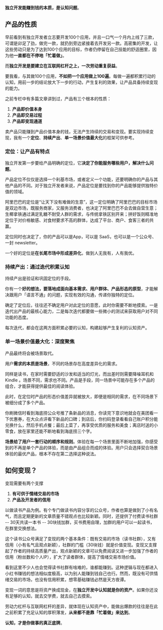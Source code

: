 
**独立开发能赚到钱的本质，是认知问题**。

## 产品的性质

早前看到有独立开发者立志要开发100个应用，并且一口气一个月内上线了三款，可谓是卯足了劲，做完一款，就扔到旁边紧接着去开发另一款。高密集的开发，让这些劳动只是为了达到100个应用的目标，作者仍停留在自己技能的舒适圈里，因为他**一直都在不停地「忙着做」**。

而**独立开发是要建立在互联网杠杆之上，一次劳动重复获益**。

要我看，与其做100个应用，**不如把一个应用做上100遍**。每做一遍都积累行动的认知，用前一步的结论放大下一步的行动，产生复利的效果，让产品具备持续变现的能力。

之前专栏中有多篇文章讲到过，产品有三个根本的性质：

1. **产品即价值本身**
2. **产品即交易过程**
3. **产品即变现通道**

卖产品只能赚到产品价值本身的钱，无法产生持续的交易和变现。要实现持续变现，我有一个**定位**、**持续产出**、**单一场景价值最大化**的框架可供参考。

### 定位：让产品有特点

独立开发第一步要给产品明确的定位，它**决定了你能服务哪些用户，解决什么问题**。

产品定位不仅仅是选择一个利基市场，或者定义一个功能，还要明确你的产品与其他产品的不同。对于独立开发者来说，产品定位是要找到你的产品能够提供独特价值的领域。

阿里巴巴的定位是“让天下没有难做的生意”，这一定位明确了阿里巴巴的目标市场是双边市场，既服务商家，又服务消费者，也决定了阿里巴巴不会去做自营生意；生椰拿铁通过满足乳糖不耐受人群的需求，与传统拿铁区别开来；拼好饭则精准地定位于对价格敏感、对食材要求不高的群体，达成了平台、商户、食客三者的共赢。

定位同时也决定了，你的产品可以是App，可以是 SaaS，也可以是一个公众号、一封 newsletter。

一个好的定位是**在长尾市场中形成差异化**，做到人无我有，人有我优。

### 持续产出：通过迭代积累认知

持续产出是验证和巩固定位的手段。

你有一个**好的想法，要落地成面向基本需求、用户群体、产品形态的原型**，才能解决跟用户「语言不通」的问题，实现有效的沟通，传递你独特的定位。

确定了定位后，往往还不确定用户对此定位的意愿，此时你需要不断地摸索。一是迭代出产品的最核心能力，二是每次迭代都要做一些微小的测试来获取用户对不同功能的态度。

每次迭代，都会在这两方面积累必要的认知，构建起够产生复利的认知资产。

### 单一场景价值最大化：深度聚焦

产品最终将会被场景取代。

用户**需求的本质是场景**，不同的场景存在高度差异化的需求。

同样是读书，在家时需要舒适的沙发和适当的灯光，而出差时则需要降噪耳机和 Kindle 。场景不同，需求也不同。产品是手段，同一场景中可能存在多个产品的组合，才能获得提供最佳的阅读体验。

此时，在定位时产品的形态价值差异就被放大，即便是相同的需求，在不同场景下被细分成了多个产品。

你刷微信时看到海底捞公众号推了条新品的消息，你读完下意识地就会在美团看一下优惠券，在大众点评看下新品的口碑；到店后，你扫码登录看看自己账户积分能兑换什么，然后手机点餐；最后上菜了，再享受优质的服务和美食；离店时送的小零食，放在家里还能不断地看到海底捞三个字。

**场景给了用户一套行动的顺序和规则**。体验在每一个场景里面不断地加强，你感受到的不再是单个产品的体验，而是由产品组合而成的体验。用户只会选择契合场景体验的最优产品，根本不存在第二选择这种说法。

## 如何变现？

变现需要有两个支撑

1.  **有可供于情绪交易的市场**
2.  **产品及开发者的信用**

以做读书产品为例。有个专门做读书内容分享的公众号，作者也算是做到了小有名气，而且定期更新的文章质量不错观点也比较新颖。同时，还提供了付费读书社群 -- 30天共读一本书 -- 30块钱加群，买书费用自理，加群的用户可以一起读书，在群里交换想法。

这个读书公众号满足了变现的两个基本条件：既有交易的市场（读书社群），又有信用（小有名气且观点新颖），社群的门槛（30块钱）就是价值变现。变现又支撑起了作者的持续高质量产出，观点新颖的文章可以免费阅读又进一步加强了作者的信用（粉丝数和个人IP），扩大了读者群体，提高了情绪交易市场价值。

看到这里不少人也会觉得读书社群有啥难的，谁都能赚到。这种逻辑与现在都进入小红书赚钱的想法相似度极高，以为别人能赚到钱自己也行。然而，既没有可供情绪交易的市场，也没有信用积累，想零基础赚钱必然是天方夜谭。

变现一词的意思是将资产换成现金，在**独立开发中认知就是你的资产**。如果你还没有足够的认知，就去交学费，就去自己去摸索。

劳动力杠杆与互联网杠杆的差异，就体现在认知资产中，能做出爆款的往往是在此之前积累了充足认知的厚积薄发，**从来都不是靠「忙着做」来达到**。

**认知，才是你做事的真正底牌**。